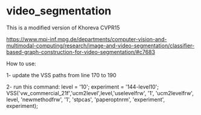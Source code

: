 # video_segmentation
This is a modified version of Khoreva CVPR15

https://www.mpi-inf.mpg.de/departments/computer-vision-and-multimodal-computing/research/image-and-video-segmentation/classifier-based-graph-construction-for-video-segmentation/#c7683


How to use:

1- update the VSS paths from line 170 to 190

2- run this command:
level = '10'; experiment = '144-level10'; VSS('vw_commercial_21f','ucm2level',level,'uselevelfrw', '1', 'ucm2levelfrw', level, 'newmethodfrw', '1', 'stpcas', 'paperoptnrm', 'experiment', experiment);
